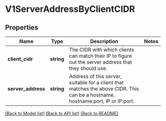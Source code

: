 # V1ServerAddressByClientCIDR

## Properties
Name | Type | Description | Notes
------------ | ------------- | ------------- | -------------
**client_cidr** | **string** | The CIDR with which clients can match their IP to figure out the server address that they should use. | 
**server_address** | **string** | Address of this server, suitable for a client that matches the above CIDR. This can be a hostname, hostname:port, IP or IP:port. | 

[[Back to Model list]](../README.md#documentation-for-models) [[Back to API list]](../README.md#documentation-for-api-endpoints) [[Back to README]](../README.md)


